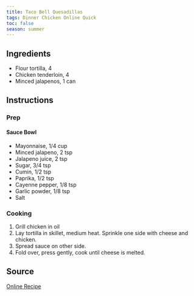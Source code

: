 ```yaml
---
title: Taco Bell Quesadillas
tags: Dinner Chicken Online Quick
toc: false
season: summer
---
```



## Ingredients
- Flour tortilla, 4
- Chicken tenderloin, 4
- Minced jalapenos, 1 can

## Instructions

### Prep

#### Sauce Bowl
- Mayonnaise, 1/4 cup
- Minced jalapeno, 2 tsp
- Jalapeno juice, 2 tsp
- Sugar, 3/4 tsp
- Cumin, 1/2 tsp
- Paprika, 1/2 tsp
- Cayenne pepper, 1/8 tsp
- Garlic powder, 1/8 tsp
- Salt

### Cooking
1. Grill chicken in oil
2. Lay tortilla in skillet, medium heat. Sprinkle one side with cheese and chicken.
3. Spread sauce on other side.
4. Fold over, press gently, cook until cheese is melted.

## Source
[Online Recipe](https://www.food.com/recipe/taco-bell-quesadillas-78194)